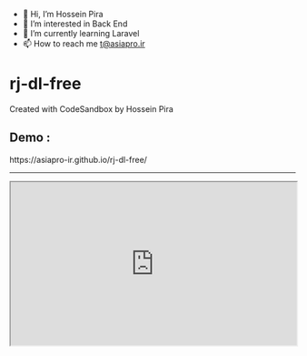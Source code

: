 - 👋 Hi, I’m Hossein Pira
- 👀 I’m interested in Back End
- 🌱 I’m currently learning Laravel
- 📫 How to reach me t@asiapro.ir

# rj-dl-free
Created with CodeSandbox by Hossein Pira

<h2>Demo :</h2>
https://asiapro-ir.github.io/rj-dl-free/
<hr>
<style>.h_iframe-aparat_embed_frame{position:relative;}.h_iframe-aparat_embed_frame .ratio{display:block;width:100%;height:auto;}.h_iframe-aparat_embed_frame iframe{position:absolute;top:0;left:0;width:100%;height:100%;}</style><div class="h_iframe-aparat_embed_frame"><span style="display: block;padding-top: 57%"></span><iframe src="https://www.aparat.com/video/video/embed/videohash/tlwRk/vt/frame" title="سورس رادیو جوان دانلودر open source" allowFullScreen="true" webkitallowfullscreen="true" mozallowfullscreen="true"></iframe></div>

